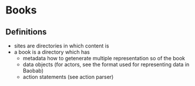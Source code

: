 # Books

## Definitions

- sites are directories in which content is
- a book is a directory which has 
  - metadata how to getenerate multiple representation so of the book
  - data objects (for actors, see the format used for representing data in Baobab)
  - action statements (see action parser)


